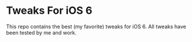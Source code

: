 # Tweaks For iOS 6
This repo contains the best (my favorite) tweaks for iOS 6.
All tweaks have been tested by me and work.
